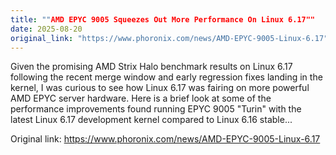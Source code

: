 ```yaml
---
title: ""AMD EPYC 9005 Squeezes Out More Performance On Linux 6.17""
date: 2025-08-20
original_link: "https://www.phoronix.com/news/AMD-EPYC-9005-Linux-6.17"
---
```


Given the promising AMD Strix Halo benchmark results on Linux 6.17 following the recent merge window and early regression fixes landing in the kernel, I was curious to see how Linux 6.17 was fairing on more powerful AMD EPYC server hardware. Here is a brief look at some of the performance improvements found running EPYC 9005 "Turin" with the latest Linux 6.17 development kernel compared to Linux 6.16 stable...

Original link: https://www.phoronix.com/news/AMD-EPYC-9005-Linux-6.17